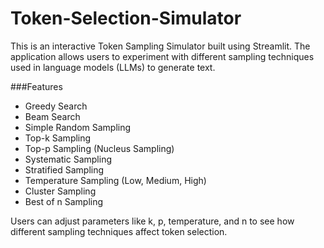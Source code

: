 # Token-Selection-Simulator
This is an interactive Token Sampling Simulator built using Streamlit. The application allows users to experiment with different sampling techniques used in language models (LLMs) to generate text.

###Features
- Greedy Search
- Beam Search
- Simple Random Sampling
- Top-k Sampling
- Top-p Sampling (Nucleus Sampling)
- Systematic Sampling
- Stratified Sampling
- Temperature Sampling (Low, Medium, High)
- Cluster Sampling
- Best of n Sampling

Users can adjust parameters like k, p, temperature, and n to see how different sampling techniques affect token selection.
